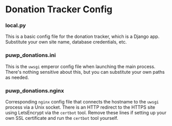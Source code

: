 # Donation Tracker Config

### local.py
This is a basic config file for the donation tracker, which is a Django app.  Substitute your own site name, database credentials, etc.

### puwp_donations.ini
This is the `uwsgi` emperor config file when launching the main process.  There's nothing sensitive about this, but you can substitute your own paths as needed.

### puwp_donations.nginx
Corresponding `nginx` config file that connects the hostname to the `uwsgi` process via a Unix socket.  There is an HTTP redirect to the HTTPS site using LetsEncrypt via the `certbot` tool.  Remove these lines if setting up your own SSL certificate and run the `certbot` tool yourself.
